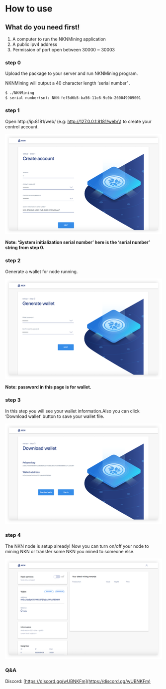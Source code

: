 # How to use

## What do you need first!

1. A computer to run the NKNMining application
2. A public ipv4 address
3. Permission of port open between 30000 ~ 30003

### step 0

Upload the package to your server and run NKNMining program.

NKNMining will output a 40 character length ‘serial number’ .

```text
$ ./NKNMining
$ serial number(sn): NKN-fef5d6b5-ba56-11e8-9c0b-260049909001
```

### step 1

Open http://ip:8181/web/ \(e.g: http://127.0.0.1:8181/web/\) to create your control account.

![](.gitbook/assets/step1.png)

**Note: ‘System initialization serial number’ here is the ‘serial number’ string from step 0.**

### step 2

Generate a wallet for node running.

![](.gitbook/assets/step2.png)

**Note: password in this page is for wallet.**

### step 3

In this step you will see your wallet information.Also you can click ‘Download wallet’ button to save your wallet file.

![](.gitbook/assets/step3.png)

### step 4

The NKN node is setup already! Now you can turn on/off your node to mining NKN or transfer some NKN you mined to someone else.

![](.gitbook/assets/step4.png)

### Q&A

Discord: [https://discord.gg/wUBNKFm](https://discord.gg/wUBNKFm)

